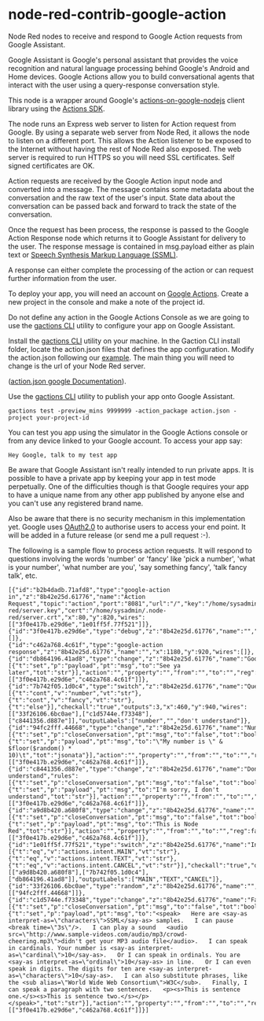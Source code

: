 # node-red-contrib-google-action
Node Red nodes to receive and respond to Google Action requests from Google Assistant.

Google Assistant is Google's personal assistant that provides the voice recognition and natural language processing behind Google's Android and Home devices.  Google Actions allow you to build conversational agents that interact with the user using a query-response conversation style.

This node is a wrapper around Google's [actions-on-google-nodejs](https://github.com/actions-on-google/actions-on-google-nodejs) client library using the [Actions SDK](https://developers.google.com/actions/reference/nodejs/ActionsSdkApp).

The node runs an Express web server to listen for Action request from Google.  By using a separate web server from Node Red, it allows the node to listen on a different port.  This allows the Action listener to be exposed to the Internet without having the rest of Node Red also exposed.  The web server is required to run HTTPS so you will need SSL certificates. Self signed certificates are OK.

Action requests are received by the Google Action input node and converted into a message.  The message contains some metadata about the conversation and the raw text of the user's input.  State data about the conversation can be passed back and forward to track the state of the conversation.

Once the request has been process, the response is passed to the Google Action Response node which returns it to Google Assistant for delivery to the user.  The response message is contained in msg.payload either as plain text or [Speech Synthesis Markup Language (SSML)](https://developers.google.com/actions/reference/ssml).

A response can either complete the processing of the action or can request further information from the user.

To deploy your app, you will need an account on [Google Actions](https://developers.google.com/actions/).
Create a new project in the console and make a note of the project id.

Do not define any action in the Google Actions Console as we are going to use the [gactions CLI](https://developers.google.com/actions/tools/gactions-cli) utility to configure your app on Google Assistant.

Install the [gactions CLI](https://developers.google.com/actions/tools/gactions-cli) utility on your machine.
In the Gaction CLI install folder, locate the action.json files that defines the app configuration.
Modify the action.json following our [example](https://github.com/DeanCording/node-red-contrib-google-action/blob/master/action.json).
The main thing you will need to change is the url of your Node Red server.

([action.json google Documentation](https://developers.google.com/actions/reference/rest/Shared.Types/ActionPackage)).

Use the [gactions CLI](https://developers.google.com/actions/tools/gactions-cli) utility to publish your app onto Google Assistant.

`gactions test -preview_mins 9999999 -action_package action.json -project your-project-id`

You can test you app using the simulator in the Google Actions console or from any device linked to your Google account. To access your app say:

`Hey Google, talk to my test app`

Be aware that Google Assistant isn't really intended to run private apps.  It is possible to have a private app by keeping your app in test mode perpetually.  One of the difficulties though is that Google requires your app to have a unique name from any other app published by anyone else and you can't use any registered brand name.

Also be aware that there is no security mechanism in this implementation yet.  Google uses [OAuth2.0](https://developers.google.com/actions/identity/oauth2-code-flow) to authorise users to access your end point.  It will be added in a future release (or send me a pull request :-).

The following is a sample flow to process action requests.  It will respond to questions involving the words 'number' or 'fancy' like 'pick a number', 'what is your number', 'what number are you', 'say something fancy', 'talk fancy talk', etc.

```
[{"id":"b2b4dadb.71afd8","type":"google-action in","z":"8b42e25d.61776","name":"Action Request","topic":"action","port":"8081","url":"/","key":"/home/sysadmin/.node-red/server.key","cert":"/home/sysadmin/.node-red/server.crt","x":80,"y":820,"wires":[["3f0e417b.e29d6e","1e01ff5f.77f521"]]},
{"id":"3f0e417b.e29d6e","type":"debug","z":"8b42e25d.61776","name":"","active":true,"console":"false","complete":"true","x":1190,"y":820,"wires":[]},
{"id":"c462a768.4c61f","type":"google-action response","z":"8b42e25d.61776","name":"","x":1180,"y":920,"wires":[]},{"id":"db864196.41ad8","type":"change","z":"8b42e25d.61776","name":"Goodbye","rules":[{"t":"set","p":"payload","pt":"msg","to":"See ya later","tot":"str"}],"action":"","property":"","from":"","to":"","reg":false,"x":660,"y":1100,"wires":[["3f0e417b.e29d6e","c462a768.4c61f"]]},
{"id":"7b742f05.1d0c4","type":"switch","z":"8b42e25d.61776","name":"Question","property":"payload","propertyType":"msg","rules":[{"t":"cont","v":"number","vt":"str"},{"t":"cont","v":"fancy","vt":"str"},
{"t":"else"}],"checkall":"true","outputs":3,"x":460,"y":940,"wires":[["33f26106.6bc0ae"],["c1d5744e.f73348"],["c8441356.d887e"]],"outputLabels":["number","","don't understand"]},{"id":"94fc2fff.44668","type":"change","z":"8b42e25d.61776","name":"Number","rules":[{"t":"set","p":"closeConversation","pt":"msg","to":"false","tot":"bool"},
{"t":"set","p":"payload","pt":"msg","to":"\"My number is \" & $floor($random() * 10)\t","tot":"jsonata"}],"action":"","property":"","from":"","to":"","reg":false,"x":780,"y":900,"wires":[["3f0e417b.e29d6e","c462a768.4c61f"]]},{"id":"c8441356.d887e","type":"change","z":"8b42e25d.61776","name":"Don't understand","rules":[{"t":"set","p":"closeConversation","pt":"msg","to":"false","tot":"bool"},
{"t":"set","p":"payload","pt":"msg","to":"I'm sorry, I don't understand","tot":"str"}],"action":"","property":"","from":"","to":"","reg":false,"x":690,"y":1020,"wires":[["3f0e417b.e29d6e","c462a768.4c61f"]]},{"id":"a9d8b420.a680f8","type":"change","z":"8b42e25d.61776","name":"","rules":[{"t":"set","p":"closeConversation","pt":"msg","to":"false","tot":"bool"},
{"t":"set","p":"payload","pt":"msg","to":"This is Node Red","tot":"str"}],"action":"","property":"","from":"","to":"","reg":false,"x":640,"y":860,"wires":[["3f0e417b.e29d6e","c462a768.4c61f"]]},{"id":"1e01ff5f.77f521","type":"switch","z":"8b42e25d.61776","name":"Intent","property":"intent","propertyType":"msg","rules":[{"t":"eq","v":"actions.intent.MAIN","vt":"str"},{"t":"eq","v":"actions.intent.TEXT","vt":"str"},
{"t":"eq","v":"actions.intent.CANCEL","vt":"str"}],"checkall":"true","outputs":3,"x":250,"y":920,"wires":[["a9d8b420.a680f8"],["7b742f05.1d0c4"],["db864196.41ad8"]],"outputLabels":["MAIN","TEXT","CANCEL"]},{"id":"33f26106.6bc0ae","type":"random","z":"8b42e25d.61776","name":"","low":"1","high":"10","inte":"true","x":620,"y":920,"wires":[["94fc2fff.44668"]]},
{"id":"c1d5744e.f73348","type":"change","z":"8b42e25d.61776","name":"Fancy","rules":[{"t":"set","p":"closeConversation","pt":"msg","to":"false","tot":"bool"},
{"t":"set","p":"payload","pt":"msg","to":"<speak>   Here are <say-as interpret-as=\"characters\">SSML</say-as> samples.   I can pause <break time=\"3s\"/>.   I can play a sound   <audio src=\"http://www.sample-videos.com/audio/mp3/crowd-cheering.mp3\">didn't get your MP3 audio file</audio>.   I can speak in cardinals. Your number is <say-as interpret-as=\"cardinal\">10</say-as>.   Or I can speak in ordinals. You are <say-as interpret-as=\"ordinal\">10</say-as> in line.   Or I can even speak in digits. The digits for ten are <say-as interpret-as=\"characters\">10</say-as>.   I can also substitute phrases, like the <sub alias=\"World Wide Web Consortium\">W3C</sub>.   Finally, I can speak a paragraph with two sentences.   <p><s>This is sentence one.</s><s>This is sentence two.</s></p> </speak>","tot":"str"}],"action":"","property":"","from":"","to":"","reg":false,"x":670,"y":960,"wires":[["3f0e417b.e29d6e","c462a768.4c61f"]]}]
```
